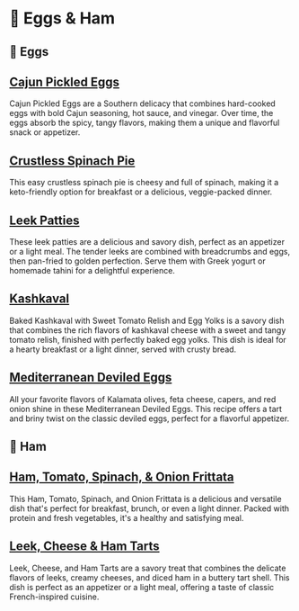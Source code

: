 # &#127859; Eggs &amp; Ham
## &#129370; Eggs
## [Cajun Pickled Eggs](cajun-pickled-eggs.adoc)
Cajun Pickled Eggs are a Southern delicacy that combines hard-cooked eggs with bold Cajun seasoning, hot sauce, and vinegar. Over time, the eggs absorb the spicy, tangy flavors, making them a unique and flavorful snack or appetizer.
## [Crustless Spinach Pie](crustless-spinach-pie.adoc)
This easy crustless spinach pie is cheesy and full of spinach, making it a keto-friendly option for breakfast or a delicious, veggie-packed dinner.
## [Leek Patties](leek-patties.adoc)
These leek patties are a delicious and savory dish, perfect as an appetizer or a light meal. The tender leeks are combined with breadcrumbs and eggs, then pan-fried to golden perfection. Serve them with Greek yogurt or homemade tahini for a delightful experience.
## [Kashkaval](kashkaval.adoc)
Baked Kashkaval with Sweet Tomato Relish and Egg Yolks is a savory dish that combines the rich flavors of kashkaval cheese with a sweet and tangy tomato relish, finished with perfectly baked egg yolks. This dish is ideal for a hearty breakfast or a light dinner, served with crusty bread.
## [Mediterranean Deviled Eggs](mediterranean-deviled-eggs.adoc)
All your favorite flavors of Kalamata olives, feta cheese, capers, and red onion shine in these Mediterranean Deviled Eggs. This recipe offers a tart and briny twist on the classic deviled eggs, perfect for a flavorful appetizer.
## &#127830; Ham
## [Ham, Tomato, Spinach, &amp; Onion Frittata](ham-tomato-spinach-frittata.adoc)
This Ham, Tomato, Spinach, and Onion Frittata is a delicious and versatile dish that's perfect for breakfast, brunch, or even a light dinner. Packed with protein and fresh vegetables, it's a healthy and satisfying meal.
## [Leek, Cheese &amp; Ham Tarts](leek-cheese-ham-tarts.adoc)
Leek, Cheese, and Ham Tarts are a savory treat that combines the delicate flavors of leeks, creamy cheeses, and diced ham in a buttery tart shell. This dish is perfect as an appetizer or a light meal, offering a taste of classic French-inspired cuisine.

